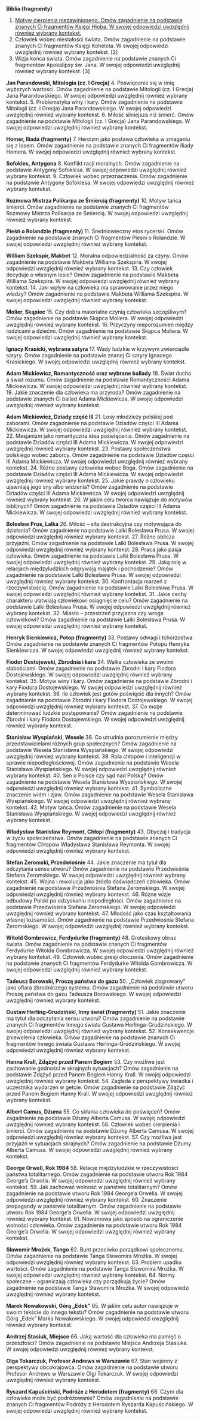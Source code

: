 **Biblia (fragmenty)**
1. [Motyw cierpienia niezawinionego. Omów zagadnienie na podstawie znanych Ci fragmentów Księgi Hioba. W swojej odpowiedzi uwzględnij również wybrany kontekst.](1)
2. Człowiek wobec niestałości świata. Omów zagadnienie na podstawie znanych Ci fragmentów Księgi Koheleta. W swojej odpowiedzi uwzględnij również wybrany kontekst. [2]
3. Wizja końca świata. Omów zagadnienie na podstawie znanych Ci fragmentów Apokalipsy św. Jana. W swojej odpowiedzi uwzględnij również wybrany kontekst. [3]

**Jan Parandowski, Mitologia (cz. I Grecja)**
4. Poświęcenie się w imię wyższych wartości. Omów zagadnienie na podstawie Mitologii (cz. I Grecja) Jana Parandowskiego. W swojej odpowiedzi uwzględnij również wybrany kontekst.
5. Problematyka winy i kary. Omów zagadnienie na podstawie Mitologii (cz. I Grecja) Jana Parandowskiego. W swojej odpowiedzi uwzględnij również wybrany kontekst.
6. Miłość silniejsza niż śmierć. Omów zagadnienie na podstawie Mitologii (cz. I Grecja) Jana Parandowskiego. W swojej odpowiedzi uwzględnij również wybrany kontekst.

**Homer, Iliada (fragmenty)**
7. Heroizm jako postawa człowieka w zmaganiu się z losem. Omów zagadnienie na podstawie znanych Ci fragmentów Iliady Homera. W swojej odpowiedzi uwzględnij również wybrany kontekst. 

**Sofokles, Antygona**
8. Konflikt racji moralnych. Omów zagadnienie na podstawie Antygony Sofoklesa. W swojej odpowiedzi uwzględnij również wybrany kontekst.
9. Człowiek wobec przeznaczenia. Omów zagadnienie na podstawie Antygony Sofoklesa. W swojej odpowiedzi uwzględnij również wybrany kontekst. 

**Rozmowa Mistrza Polikarpa ze Śmiercią (fragmenty)**
10. Motyw tańca śmierci. Omów zagadnienie na podstawie znanych Ci fragmentów Rozmowy Mistrza Polikarpa ze Śmiercią. W swojej odpowiedzi uwzględnij również wybrany kontekst. 

**Pieśń o Rolandzie (fragmenty)**
11. Średniowieczny etos rycerski. Omów zagadnienie na podstawie znanych Ci fragmentów Pieśni o Rolandzie. W swojej odpowiedzi uwzględnij również wybrany kontekst.

**William Szekspir, Makbet**
12. Moralna odpowiedzialność za czyny. Omów zagadnienie na podstawie Makbeta Williama Szekspira. W swojej odpowiedzi uwzględnij również wybrany kontekst.
13. Czy człowiek decyduje o własnym losie? Omów zagadnienie na podstawie Makbeta Williama Szekspira. W swojej odpowiedzi uwzględnij również wybrany kontekst.
14. Jaki wpływ na człowieka ma sprawowanie przez niego władzy? Omów zagadnienie na podstawie Makbeta Williama Szekspira. W swojej odpowiedzi uwzględnij również wybrany kontekst. 

**Molier, Skąpiec**
15. Czy dobra materialne czynią człowieka szczęśliwym? Omów zagadnienie na podstawie Skąpca Moliera. W swojej odpowiedzi uwzględnij również wybrany kontekst. 
16. Przyczyny nieporozumień między rodzicami a dziećmi. Omów zagadnienie na podstawie Skąpca Moliera. W swojej odpowiedzi uwzględnij również wybrany kontekst. 

**Ignacy Krasicki, wybrana satyra**
17. Wady ludzkie w krzywym zwierciadle satyry. Omów zagadnienie na podstawie znanej Ci satyry Ignacego Krasickiego. W swojej odpowiedzi uwzględnij również wybrany kontekst.

**Adam Mickiewicz, Romantyczność oraz wybrane ballady**
18. Świat ducha a świat rozumu. Omów zagadnienie na podstawie Romantyczności Adama Mickiewicza. W swojej odpowiedzi uwzględnij również wybrany kontekst.
19. Jakie znaczenie dla człowieka ma przyroda? Omów zagadnienie na podstawie znanych Ci ballad Adama Mickiewicza. W swojej odpowiedzi uwzględnij również wybrany kontekst. 

**Adam Mickiewicz, Dziady część III**
21. Losy młodzieży polskiej pod zaborami. Omów zagadnienie na podstawie Dziadów części III Adama Mickiewicza. W swojej odpowiedzi uwzględnij również wybrany kontekst.
22. Mesjanizm jako romantyczna idea poświęcenia. Omów zagadnienie na podstawie Dziadów części III Adama Mickiewicza. W swojej odpowiedzi uwzględnij również wybrany kontekst.
23. Postawy społeczeństwa polskiego wobec zaborcy. Omów zagadnienie na podstawie Dziadów części III Adama Mickiewicza. W swojej odpowiedzi uwzględnij również wybrany kontekst.
24. Różne postawy człowieka wobec Boga. Omów zagadnienie na podstawie Dziadów części III Adama Mickiewicza. W swojej odpowiedzi uwzględnij również wybrany kontekst.
25. Jakie prawdy o człowieku ujawniają jego sny albo widzenia? Omów zagadnienie na podstawie Dziadów części III Adama Mickiewicza. W swojej odpowiedzi uwzględnij również wybrany kontekst.
26. W jakim celu twórca nawiązuje do motywów biblijnych? Omów zagadnienie na podstawie Dziadów części III Adama Mickiewicza. W swojej odpowiedzi uwzględnij również wybrany kontekst. 

**Bolesław Prus, Lalka**
26. Miłość – siła destrukcyjna czy motywująca do działania? Omów zagadnienie na podstawie Lalki Bolesława Prusa. W swojej odpowiedzi uwzględnij również wybrany kontekst.
27. Różne oblicza przyjaźni. Omów zagadnienie na podstawie Lalki Bolesława Prusa. W swojej odpowiedzi uwzględnij również wybrany kontekst.
28. Praca jako pasja człowieka. Omów zagadnienie na podstawie Lalki Bolesława Prusa. W swojej odpowiedzi uwzględnij również wybrany kontekst.
29. Jaką rolę w relacjach międzyludzkich odgrywają majątek i pochodzenie? Omów zagadnienie na podstawie Lalki Bolesława Prusa. W swojej odpowiedzi uwzględnij również wybrany kontekst.
30. Konfrontacja marzeń z rzeczywistością. Omów zagadnienie na podstawie Lalki Bolesława Prusa. W swojej odpowiedzi uwzględnij również wybrany kontekst.
31. Jakie cechy charakteru ułatwiają człowiekowi osiągnięcie celu? Omów zagadnienie na podstawie Lalki Bolesława Prusa. W swojej odpowiedzi uwzględnij również wybrany kontekst.
32. Miasto – przestrzeń przyjazna czy wroga człowiekowi? Omów zagadnienie na podstawie Lalki Bolesława Prusa. W swojej odpowiedzi uwzględnij również wybrany kontekst.

**Henryk Sienkiewicz, Potop (fragmenty)**
33. Postawy odwagi i tchórzostwa. Omów zagadnienie na podstawie znanych Ci fragmentów Potopu Henryka Sienkiewicza. W swojej odpowiedzi uwzględnij również wybrany kontekst. 

**Fiodor Dostojewski, Zbrodnia i kara**
34. Walka człowieka ze swoimi słabościami. Omów zagadnienie na podstawie Zbrodni i kary Fiodora Dostojewskiego. W swojej odpowiedzi uwzględnij również wybrany kontekst.
35. Motyw winy i kary. Omów zagadnienie na podstawie Zbrodni i kary Fiodora Dostojewskiego. W swojej odpowiedzi uwzględnij również wybrany kontekst.
36. Ile człowiek jest gotów poświęcić dla innych? Omów zagadnienie na podstawie Zbrodni i kary Fiodora Dostojewskiego. W swojej odpowiedzi uwzględnij również wybrany kontekst.
37. Co może determinować ludzkie postępowanie? Omów zagadnienie na podstawie Zbrodni i kary Fiodora Dostojewskiego. W swojej odpowiedzi uwzględnij również wybrany kontekst. 

**Stanisław Wyspiański, Wesele**
38. Co utrudnia porozumienie między przedstawicielami różnych grup społecznych? Omów zagadnienie na podstawie Wesela Stanisława Wyspiańskiego. W swojej odpowiedzi uwzględnij również wybrany kontekst.
39. Rola chłopów i inteligencji w sprawie niepodległościowej. Omów zagadnienie na podstawie Wesela Stanisława Wyspiańskiego. W swojej odpowiedzi uwzględnij również wybrany kontekst.
40. Sen o Polsce czy sąd nad Polską? Omów zagadnienie na podstawie Wesela Stanisława Wyspiańskiego. W swojej odpowiedzi uwzględnij również wybrany kontekst.
41. Symboliczne znaczenie widm i zjaw. Omów zagadnienie na podstawie Wesela Stanisława Wyspiańskiego. W swojej odpowiedzi uwzględnij również wybrany kontekst.
42. Motyw tańca. Omów zagadnienie na podstawie Wesela Stanisława Wyspiańskiego. W swojej odpowiedzi uwzględnij również wybrany kontekst. 

**Władysław Stanisław Reymont, Chłopi (fragmenty)**
43. Obyczaj i tradycja w życiu społeczeństwa. Omów zagadnienie na podstawie znanych Ci fragmentów Chłopów Władysława Stanisława Reymonta. W swojej odpowiedzi uwzględnij również wybrany kontekst.

**Stefan Żeromski, Przedwiośnie**
44. Jakie znaczenie ma tytuł dla odczytania sensu utworu? Omów zagadnienie na podstawie Przedwiośnia Stefana Żeromskiego. W swojej odpowiedzi uwzględnij również wybrany kontekst.
45. Wojna i rewolucja jako źródła doświadczeń człowieka. Omów zagadnienie na podstawie Przedwiośnia Stefana Żeromskiego. W swojej odpowiedzi uwzględnij również wybrany kontekst.
46. Różne wizje odbudowy Polski po odzyskaniu niepodległości. Omów zagadnienie na podstawie Przedwiośnia Stefana Żeromskiego. W swojej odpowiedzi uwzględnij również wybrany kontekst.
47. Młodość jako czas kształtowania własnej tożsamości. Omów zagadnienie na podstawie Przedwiośnia Stefana Żeromskiego. W swojej odpowiedzi uwzględnij również wybrany kontekst. 

**Witold Gombrowicz, Ferdydurke (fragmenty)**
48. Groteskowy obraz świata. Omów zagadnienie na podstawie znanych Ci fragmentów Ferdydurke Witolda Gombrowicza. W swojej odpowiedzi uwzględnij również wybrany kontekst.
49. Człowiek wobec presji otoczenia. Omów zagadnienie na podstawie znanych Ci fragmentów Ferdydurke Witolda Gombrowicza. W swojej odpowiedzi uwzględnij również wybrany kontekst. 

**Tadeusz Borowski, Proszę państwa do gazu**
50. „Człowiek zlagrowany” jako ofiara zbrodniczego systemu. Omów zagadnienie na podstawie utworu Proszę państwa do gazu Tadeusza Borowskiego. W swojej odpowiedzi uwzględnij również wybrany kontekst. 

**Gustaw Herling-Grudziński, Inny świat (fragmenty)**
51.  Jakie znaczenie ma tytuł dla odczytania sensu utworu? Omów zagadnienie na podstawie znanych Ci fragmentów Innego świata Gustawa Herlinga-Grudzińskiego. W swojej odpowiedzi uwzględnij również wybrany kontekst.
52.  Konsekwencje zniewolenia człowieka. Omów zagadnienie na podstawie znanych Ci fragmentów Innego świata Gustawa Herlinga-Grudzińskiego. W swojej odpowiedzi uwzględnij również wybrany kontekst. 

**Hanna Krall, Zdążyć przed Panem Bogiem**
53. Czy możliwe jest zachowanie godności w skrajnych sytuacjach? Omów zagadnienie na podstawie Zdążyć przed Panem Bogiem Hanny Krall. W swojej odpowiedzi uwzględnij również wybrany kontekst.
54. Zagłada z perspektywy świadka i uczestnika wydarzeń w getcie. Omów zagadnienie na podstawie Zdążyć przed Panem Bogiem Hanny Krall. W swojej odpowiedzi uwzględnij również wybrany kontekst.

**Albert Camus, Dżuma**
55. Co skłania człowieka do poświęceń? Omów zagadnienie na podstawie Dżumy Alberta Camusa. W swojej odpowiedzi uwzględnij również wybrany kontekst.
56. Człowiek wobec cierpienia i śmierci. Omów zagadnienie na podstawie Dżumy Alberta Camusa. W swojej odpowiedzi uwzględnij również wybrany kontekst.
57. Czy możliwa jest przyjaźń w sytuacjach skrajnych? Omów zagadnienie na podstawie Dżumy Alberta Camusa. W swojej odpowiedzi uwzględnij również wybrany kontekst. 

**George Orwell, Rok 1984**
58. Relacje międzyludzkie w rzeczywistości państwa totalitarnego. Omów zagadnienie na podstawie utworu Rok 1984 George’a Orwella. W swojej odpowiedzi uwzględnij również wybrany kontekst.
59. Jak zachować wolność w państwie totalitarnym? Omów zagadnienie na podstawie utworu Rok 1984 George’a Orwella. W swojej odpowiedzi uwzględnij również wybrany kontekst.
60. Znaczenie propagandy w państwie totalitarnym. Omów zagadnienie na podstawie utworu Rok 1984 George’a Orwella. W swojej odpowiedzi uwzględnij również wybrany kontekst.
61. Nowomowa jako sposób na ograniczenie wolności człowieka. Omów zagadnienie na podstawie utworu Rok 1984 George’a Orwella. W swojej odpowiedzi uwzględnij również wybrany kontekst. 

**Sławomir Mrożek, Tango**
62. Bunt przeciwko porządkowi społecznemu. Omów zagadnienie na podstawie Tanga Sławomira Mrożka. W swojej odpowiedzi uwzględnij również wybrany kontekst.
63. Problem upadku wartości. Omów zagadnienie na podstawie Tanga Sławomira Mrożka. W swojej odpowiedzi uwzględnij również wybrany kontekst.
64. Normy społeczne – ograniczają człowieka czy porządkują życie? Omów zagadnienie na podstawie Tanga Sławomira Mrożka. W swojej odpowiedzi uwzględnij również wybrany kontekst. 

**Marek Nowakowski, Górą „Edek”**
65. W jakim celu autor nawiązuje w swoim tekście do innego tekstu? Omów zagadnienie na podstawie utworu Górą „Edek” Marka Nowakowskiego. W swojej odpowiedzi uwzględnij również wybrany kontekst. 

**Andrzej Stasiuk, Miejsce**
66. Jaką wartość dla człowieka ma pamięć o przeszłości? Omów zagadnienie na podstawie Miejsca Andrzeja Stasiuka. W swojej odpowiedzi uwzględnij również wybrany kontekst.

**Olga Tokarczuk, Profesor Andrews w Warszawie**
67. Stan wojenny z perspektywy obcokrajowca. Omów zagadnienie na podstawie utworu Profesor Andrews w Warszawie Olgi Tokarczuk. W swojej odpowiedzi uwzględnij również wybrany kontekst. 

**Ryszard Kapuściński, Podróże z Herodotem (fragmenty)**
68. Czym dla człowieka może być podróżowanie? Omów zagadnienie na podstawie znanych Ci fragmentów Podróży z Herodotem Ryszarda Kapuścińskiego. W swojej odpowiedzi uwzględnij również wybrany kontekst.
